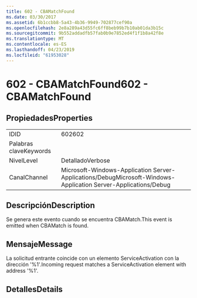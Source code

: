 ```yaml
---
title: 602 - CBAMatchFound
ms.date: 03/30/2017
ms.assetid: 6b1ccbb8-5a43-4b36-9949-702877cef90a
ms.openlocfilehash: 2e8a289a43d55fc6ff8beb99b7b10ab01da3b15c
ms.sourcegitcommit: 9b552addadfb57fab0b9e7852ed4f1f1b8a42f8e
ms.translationtype: MT
ms.contentlocale: es-ES
ms.lasthandoff: 04/23/2019
ms.locfileid: "61953028"
---
```

# <a name="602---cbamatchfound"></a><span data-ttu-id="b664c-102">602 - CBAMatchFound</span><span class="sxs-lookup"><span data-stu-id="b664c-102">602 - CBAMatchFound</span></span>
## <a name="properties"></a><span data-ttu-id="b664c-103">Propiedades</span><span class="sxs-lookup"><span data-stu-id="b664c-103">Properties</span></span>  
  
|||  
|-|-|  
|<span data-ttu-id="b664c-104">ID</span><span class="sxs-lookup"><span data-stu-id="b664c-104">ID</span></span>|<span data-ttu-id="b664c-105">602</span><span class="sxs-lookup"><span data-stu-id="b664c-105">602</span></span>|  
|<span data-ttu-id="b664c-106">Palabras clave</span><span class="sxs-lookup"><span data-stu-id="b664c-106">Keywords</span></span>||  
|<span data-ttu-id="b664c-107">Nivel</span><span class="sxs-lookup"><span data-stu-id="b664c-107">Level</span></span>|<span data-ttu-id="b664c-108">Detallado</span><span class="sxs-lookup"><span data-stu-id="b664c-108">Verbose</span></span>|  
|<span data-ttu-id="b664c-109">Canal</span><span class="sxs-lookup"><span data-stu-id="b664c-109">Channel</span></span>|<span data-ttu-id="b664c-110">Microsoft-Windows-Application Server-Applications/Debug</span><span class="sxs-lookup"><span data-stu-id="b664c-110">Microsoft-Windows-Application Server-Applications/Debug</span></span>|  
  
## <a name="description"></a><span data-ttu-id="b664c-111">Descripción</span><span class="sxs-lookup"><span data-stu-id="b664c-111">Description</span></span>  
 <span data-ttu-id="b664c-112">Se genera este evento cuando se encuentra CBAMatch.</span><span class="sxs-lookup"><span data-stu-id="b664c-112">This event is emitted when CBAMatch is found.</span></span>  
  
## <a name="message"></a><span data-ttu-id="b664c-113">Mensaje</span><span class="sxs-lookup"><span data-stu-id="b664c-113">Message</span></span>  
 <span data-ttu-id="b664c-114">La solicitud entrante coincide con un elemento ServiceActivation con la dirección '%1'.</span><span class="sxs-lookup"><span data-stu-id="b664c-114">Incoming request matches a ServiceActivation element with address '%1'.</span></span>  
  
## <a name="details"></a><span data-ttu-id="b664c-115">Detalles</span><span class="sxs-lookup"><span data-stu-id="b664c-115">Details</span></span>
